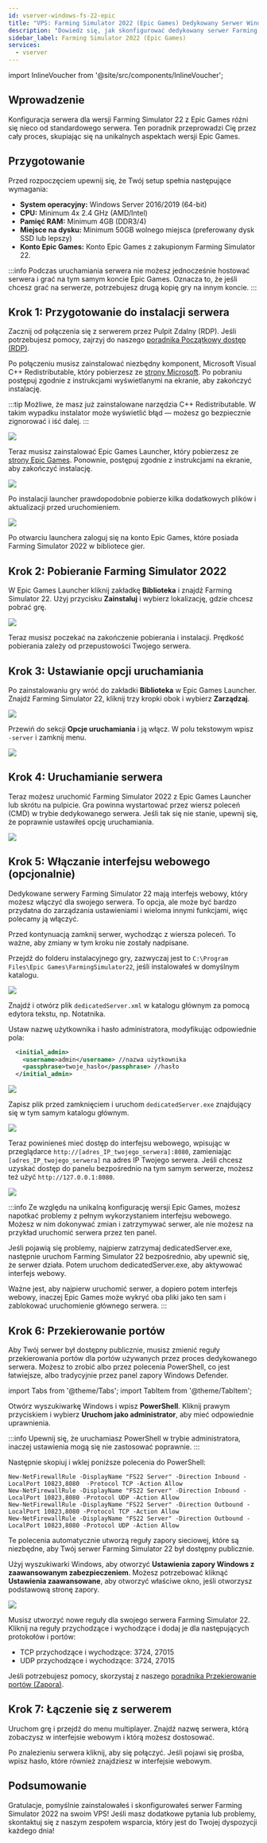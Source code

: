 ```yaml
---
id: vserver-windows-fs-22-epic
title: "VPS: Farming Simulator 2022 (Epic Games) Dedykowany Serwer Windows - Konfiguracja"
description: "Dowiedz się, jak skonfigurować dedykowany serwer Farming Simulator 22 dla Epic Games, aby zoptymalizować rozgrywkę i hosting → Sprawdź teraz"
sidebar_label: Farming Simulator 2022 (Epic Games)
services:
  - vserver
---
```


import InlineVoucher from '@site/src/components/InlineVoucher';

## Wprowadzenie
Konfiguracja serwera dla wersji Farming Simulator 22 z Epic Games różni się nieco od standardowego serwera. Ten poradnik przeprowadzi Cię przez cały proces, skupiając się na unikalnych aspektach wersji Epic Games.
<InlineVoucher />

## Przygotowanie

Przed rozpoczęciem upewnij się, że Twój setup spełnia następujące wymagania:
- **System operacyjny:** Windows Server 2016/2019 (64-bit)
- **CPU:** Minimum 4x 2.4 GHz (AMD/Intel)
- **Pamięć RAM:** Minimum 4GB (DDR3/4)
- **Miejsce na dysku:** Minimum 50GB wolnego miejsca (preferowany dysk SSD lub lepszy)
- **Konto Epic Games:** Konto Epic Games z zakupionym Farming Simulator 22.

:::info
Podczas uruchamiania serwera nie możesz jednocześnie hostować serwera i grać na tym samym koncie Epic Games. Oznacza to, że jeśli chcesz grać na serwerze, potrzebujesz drugą kopię gry na innym koncie.
:::

## Krok 1: Przygotowanie do instalacji serwera
Zacznij od połączenia się z serwerem przez Pulpit Zdalny (RDP). Jeśli potrzebujesz pomocy, zajrzyj do naszego [poradnika Początkowy dostęp (RDP)](vserver-windows-userdp.md).

Po połączeniu musisz zainstalować niezbędny komponent, Microsoft Visual C++ Redistributable, który pobierzesz ze [strony Microsoft](https://learn.microsoft.com/en-US/cpp/windows/latest-supported-vc-redist?view=msvc-170). Po pobraniu postępuj zgodnie z instrukcjami wyświetlanymi na ekranie, aby zakończyć instalację.

:::tip
Możliwe, że masz już zainstalowane narzędzia C++ Redistributable. W takim wypadku instalator może wyświetlić błąd — możesz go bezpiecznie zignorować i iść dalej.
:::

![](https://screensaver01.zap-hosting.com/index.php/s/9kjW9QdoWtwRAbW/preview.png)

Teraz musisz zainstalować Epic Games Launcher, który pobierzesz ze [strony Epic Games](https://store.epicgames.com/en-US/download). Ponownie, postępuj zgodnie z instrukcjami na ekranie, aby zakończyć instalację.

![](https://screensaver01.zap-hosting.com/index.php/s/msGyRYr5cxoSti5/preview.png)

Po instalacji launcher prawdopodobnie pobierze kilka dodatkowych plików i aktualizacji przed uruchomieniem.

![](https://screensaver01.zap-hosting.com/index.php/s/Bzya5Tzj8sY7RY2/preview)

Po otwarciu launchera zaloguj się na konto Epic Games, które posiada Farming Simulator 2022 w bibliotece gier.

## Krok 2: Pobieranie Farming Simulator 2022

W Epic Games Launcher kliknij zakładkę **Biblioteka** i znajdź Farming Simulator 22. Użyj przycisku **Zainstaluj** i wybierz lokalizację, gdzie chcesz pobrać grę.

![](https://screensaver01.zap-hosting.com/index.php/s/s9SxMgLtQHtwTPQ/preview)

Teraz musisz poczekać na zakończenie pobierania i instalacji. Prędkość pobierania zależy od przepustowości Twojego serwera.

## Krok 3: Ustawianie opcji uruchamiania

Po zainstalowaniu gry wróć do zakładki **Biblioteka** w Epic Games Launcher. Znajdź Farming Simulator 22, kliknij trzy kropki obok i wybierz **Zarządzaj**.

![](https://screensaver01.zap-hosting.com/index.php/s/t63G5XzxwpaLje9/preview)

Przewiń do sekcji **Opcje uruchamiania** i ją włącz. W polu tekstowym wpisz `-server` i zamknij menu.

![](https://screensaver01.zap-hosting.com/index.php/s/HLAXkbdpanAFfbS/preview)

## Krok 4: Uruchamianie serwera

Teraz możesz uruchomić Farming Simulator 2022 z Epic Games Launcher lub skrótu na pulpicie. Gra powinna wystartować przez wiersz poleceń (CMD) w trybie dedykowanego serwera. Jeśli tak się nie stanie, upewnij się, że poprawnie ustawiłeś opcję uruchamiania.

![](https://screensaver01.zap-hosting.com/index.php/s/Bf5LX72LWNwSFib/preview)

## Krok 5: Włączanie interfejsu webowego (opcjonalnie)

Dedykowane serwery Farming Simulator 22 mają interfejs webowy, który możesz włączyć dla swojego serwera. To opcja, ale może być bardzo przydatna do zarządzania ustawieniami i wieloma innymi funkcjami, więc polecamy ją włączyć.

Przed kontynuacją zamknij serwer, wychodząc z wiersza poleceń. To ważne, aby zmiany w tym kroku nie zostały nadpisane.

Przejdź do folderu instalacyjnego gry, zazwyczaj jest to `C:\Program Files\Epic Games\FarmingSimulator22`, jeśli instalowałeś w domyślnym katalogu.

![](https://screensaver01.zap-hosting.com/index.php/s/yoqHoDAFZFkP2Ps/preview)

Znajdź i otwórz plik `dedicatedServer.xml` w katalogu głównym za pomocą edytora tekstu, np. Notatnika.

Ustaw nazwę użytkownika i hasło administratora, modyfikując odpowiednie pola:
```xml
  <initial_admin>
    <username>admin</username> //nazwa użytkownika
    <passphrase>twoje_hasło</passphrase> //hasło
  </initial_admin>
```

![](https://screensaver01.zap-hosting.com/index.php/s/gks4Pswpyc3Wcix/preview)

Zapisz plik przed zamknięciem i uruchom `dedicatedServer.exe` znajdujący się w tym samym katalogu głównym.

![](https://screensaver01.zap-hosting.com/index.php/s/KjNeS5E8BLEgnnH/preview)

Teraz powinieneś mieć dostęp do interfejsu webowego, wpisując w przeglądarce `http://[adres_IP_twojego_serwera]:8080`, zamieniając `[adres_IP_twojego_serwera]` na adres IP Twojego serwera. Jeśli chcesz uzyskać dostęp do panelu bezpośrednio na tym samym serwerze, możesz też użyć `http://127.0.0.1:8080`.

![](https://screensaver01.zap-hosting.com/index.php/s/n96fcAxyxBnfjyL/preview)

:::info
Ze względu na unikalną konfigurację wersji Epic Games, możesz napotkać problemy z pełnym wykorzystaniem interfejsu webowego. Możesz w nim dokonywać zmian i zatrzymywać serwer, ale nie możesz na przykład uruchomić serwera przez ten panel.

Jeśli pojawią się problemy, najpierw zatrzymaj dedicatedServer.exe, następnie uruchom Farming Simulator 22 bezpośrednio, aby upewnić się, że serwer działa. Potem uruchom dedicatedServer.exe, aby aktywować interfejs webowy.

Ważne jest, aby najpierw uruchomić serwer, a dopiero potem interfejs webowy, inaczej Epic Games może wykryć oba pliki jako ten sam i zablokować uruchomienie głównego serwera.
:::

## Krok 6: Przekierowanie portów

Aby Twój serwer był dostępny publicznie, musisz zmienić reguły przekierowania portów dla portów używanych przez proces dedykowanego serwera. Możesz to zrobić albo przez polecenia PowerShell, co jest łatwiejsze, albo tradycyjnie przez panel zapory Windows Defender.

import Tabs from '@theme/Tabs';
import TabItem from '@theme/TabItem';

<Tabs>
<TabItem value="powershell" label="Przez PowerShell" default>

Otwórz wyszukiwarkę Windows i wpisz **PowerShell**. Kliknij prawym przyciskiem i wybierz **Uruchom jako administrator**, aby mieć odpowiednie uprawnienia.

:::info
Upewnij się, że uruchamiasz PowerShell w trybie administratora, inaczej ustawienia mogą się nie zastosować poprawnie.
:::

Następnie skopiuj i wklej poniższe polecenia do PowerShell:
```
New-NetFirewallRule -DisplayName "FS22 Server" -Direction Inbound -LocalPort 10823,8080  -Protocol TCP -Action Allow
New-NetFirewallRule -DisplayName "FS22 Server" -Direction Inbound -LocalPort 10823,8080 -Protocol UDP -Action Allow
New-NetFirewallRule -DisplayName "FS22 Server" -Direction Outbound -LocalPort 10823,8080 -Protocol TCP -Action Allow
New-NetFirewallRule -DisplayName "FS22 Server" -Direction Outbound -LocalPort 10823,8080 -Protocol UDP -Action Allow
```

Te polecenia automatycznie utworzą reguły zapory sieciowej, które są niezbędne, aby Twój serwer Farming Simulator 22 był dostępny publicznie.

</TabItem>

<TabItem value="windefender" label="Przez Windows Defender">

Użyj wyszukiwarki Windows, aby otworzyć **Ustawienia zapory Windows z zaawansowanym zabezpieczeniem**. Możesz potrzebować kliknąć **Ustawienia zaawansowane**, aby otworzyć właściwe okno, jeśli otworzysz podstawową stronę zapory.

![](https://github.com/zaphosting/docs/assets/42719082/5fb9f943-7e51-4d8f-9df4-2f5ff60857d3)

Musisz utworzyć nowe reguły dla swojego serwera Farming Simulator 22. Kliknij na reguły przychodzące i wychodzące i dodaj je dla następujących protokołów i portów:
- TCP przychodzące i wychodzące: 3724, 27015
- UDP przychodzące i wychodzące: 3724, 27015

Jeśli potrzebujesz pomocy, skorzystaj z naszego [poradnika Przekierowanie portów (Zapora)](vserver-windows-port.md).

</TabItem>
</Tabs>

## Krok 7: Łączenie się z serwerem
Uruchom grę i przejdź do menu multiplayer. Znajdź nazwę serwera, którą zobaczysz w interfejsie webowym i którą możesz dostosować.

Po znalezieniu serwera kliknij, aby się połączyć. Jeśli pojawi się prośba, wpisz hasło, które również znajdziesz w interfejsie webowym.

## Podsumowanie

Gratulacje, pomyślnie zainstalowałeś i skonfigurowałeś serwer Farming Simulator 2022 na swoim VPS! Jeśli masz dodatkowe pytania lub problemy, skontaktuj się z naszym zespołem wsparcia, który jest do Twojej dyspozycji każdego dnia!

<InlineVoucher />